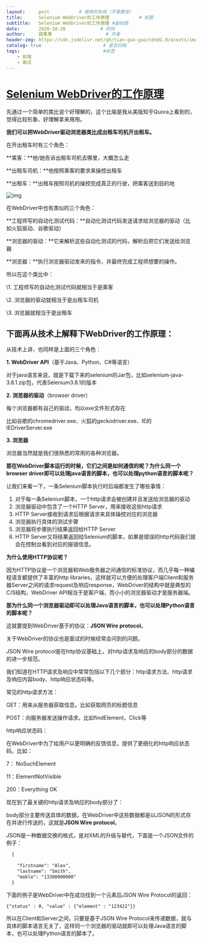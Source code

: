 ```yaml
---
layout:     post           # 使用的布局（不需要改）
title:      Selenium WebDriver的工作原理           # 标题 
subtitle:   Selenium WebDriver的工作原理 #副标题
date:       2020-10-20             # 时间
author:     甜果果                    # 作者
header-img: https://cdn.jsdelivr.net/gh/tian-guo-guo/cdn@1.0/assets/img/home-bg-art.jpg    #背景图片
catalog: true                       # 是否归档
tags:                               #标签
    - 前端
    - 面试
---
```


# [**Selenium WebDriver的工作原理**](https://www.ruanyifeng.com/blog/2016/06/dns.html)

先通过一个简单的类比说个好理解的，这个比喻是我从美版知乎Quora上看到的，觉得比较形象、好理解拿来用用。

**我们可以把WebDriver驱动浏览器类比成出租车司机开出租车。**

在开出租车时有三个角色：

**乘客：**他/她告诉出租车司机去哪里，大概怎么走

**出租车司机：**他按照乘客的要求来操控出租车

**出租车：**出租车按照司机的操控完成真正的行驶，把乘客送到目的地

![img](https://pic1.zhimg.com/80/v2-7427917f48f96192dec0d9fb53bea998_1440w.jpg)



在WebDriver中也有类似的三个角色：

**工程师写的自动化测试代码：**自动化测试代码发送请求给浏览器的驱动（比如火狐驱动、谷歌驱动）

**浏览器的驱动：**它来解析这些自动化测试的代码，解析后把它们发送给浏览器

**浏览器：**执行浏览器驱动发来的指令，并最终完成工程师想要的操作。



所以在这个类比中：

\1. 工程师写的自动化测试代码就相当于是乘客

\2. 浏览器的驱动就相当于是出租车司机

\3. 浏览器就相当于是出租车



## **下面再从技术上解释下WebDriver的工作原理：**



从技术上讲，也同样是上面的三个角色：

**1. WebDriver API**（基于Java、Python、C#等语言）

对于java语言来说，就是下载下来的selenium的Jar包，比如selenium-java-3.8.1.zip包，代表Selenium3.8.1的版本



**2. 浏览器的驱动**（browser driver）

每个浏览器都有自己的驱动，均以exe文件形式存在

比如谷歌的chromedriver.exe、火狐的geckodriver.exe、IE的IEDriverServer.exe



**3. 浏览器**

浏览器当然就是我们很熟悉的常用的各种浏览器。



**那在WebDriver脚本运行的时候，它们之间是如何通信的呢？为什么同一个browser driver即可以处理java语言的脚本，也可以处理python语言的脚本呢？**

让我们来看一下，一条Selenium脚本执行时后端都发生了哪些事情：

1.  对于每一条Selenium脚本，一个http请求会被创建并且发送给浏览器的驱动
2.  浏览器驱动中包含了一个HTTP Server，用来接收这些http请求
3.  HTTP Server接收到请求后根据请求来具体操控对应的浏览器
4.  浏览器执行具体的测试步骤
5.  浏览器将步骤执行结果返回给HTTP Server
6.  HTTP Server又将结果返回给Selenium的脚本，如果是错误的http代码我们就会在控制台看到对应的报错信息。

**为什么使用HTTP协议呢？**

因为HTTP协议是一个浏览器和Web服务器之间通信的标准协议，而几乎每一种编程语言都提供了丰富的http libraries，这样就可以方便的处理客户端Client和服务器Server之间的请求request及响应response，WebDriver的结构中就是典型的C/S结构，WebDriver API相当于是客户端，而小小的浏览器驱动才是服务器端。



**那为什么同一个浏览器驱动即可以处理Java语言的脚本，也可以处理Python语言的脚本呢？**

这就要提到WebDriver基于的协议：**JSON Wire protocol**。

关于WebDriver的协议也是面试的时候经常会问到的问题。

JSON Wire protocol是在http协议基础上，对http请求及响应的body部分的数据的进一步规范。

我们知道在HTTP请求及响应中常常包括以下几个部分：http请求方法、http请求及响应内容body、http响应状态码等。



常见的http请求方法：

GET：用来从服务器获取信息。比如获取网页的标题信息

POST：向服务器发送操作请求。比如findElement，Click等

http响应状态码：

在WebDriver中为了给用户以更明确的反馈信息，提供了更细化的http响应状态码，比如：

7： NoSuchElement

11：ElementNotVisible

200：Everything OK



现在到了最关键的http请求及响应的body部分了：

body部分主要传送具体的数据，在WebDriver中这些数据都是以JSON的形式存在并进行传送的，这就是**JSON Wire protocol**。

JSON是一种数据交换的格式，是对XML的升级与替代，下面是一个JSON文件的例子：

```html
  {
 
    "firstname": "Alex",
    "lastname": "Smith",
    "moble": "13300000000"
  }
```

下面的例子是WebDriver中在成功找到一个元素后JSON Wire Protocol的返回：

```text
{"status" : 0, "value" : {"element" : "123422"}}
```

所以在Client和Server之间，只要是基于JSON Wire Protocol来传递数据，就与具体的脚本语言无关了，这样同一个浏览器的驱动就即可以处理Java语言的脚本，也可以处理Python语言的脚本了。